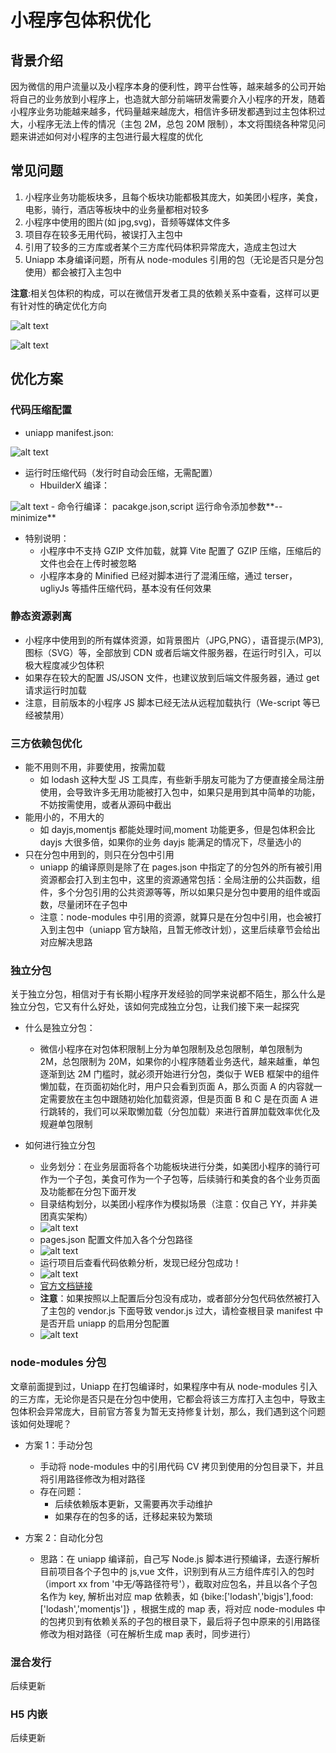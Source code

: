 # 小程序包体积优化

## 背景介绍

因为微信的用户流量以及小程序本身的便利性，跨平台性等，越来越多的公司开始将自己的业务放到小程序上，也造就大部分前端研发需要介入小程序的开发，随着小程序业务功能越来越多，代码量越来越庞大，相信许多研发都遇到过主包体积过大，小程序无法上传的情况（主包 2M，总包 20M 限制），本文将围绕各种常见问题来讲述如何对小程序的主包进行最大程度的优化

## 常见问题

1.  小程序业务功能板块多，且每个板块功能都极其庞大，如美团小程序，美食，电影，骑行，酒店等板块中的业务量都相对较多
2.  小程序中使用的图片(如 jpg,svg)，音频等媒体文件多
3.  项目存在较多无用代码，被误打入主包中
4.  引用了较多的三方库或者某个三方库代码体积异常庞大，造成主包过大
5.  Uniapp 本身编译问题，所有从 node-modules 引用的包（无论是否只是分包使用）都会被打入主包中

**注意**:相关包体积的构成，可以在微信开发者工具的依赖关系中查看，这样可以更有针对性的确定优化方向

![alt text](image1.png)

![alt text](image2.png)

## 优化方案

### 代码压缩配置

- uniapp manifest.json:

![alt text](image3.png)

- 运行时压缩代码（发行时自动会压缩，无需配置）
  - HbuilderX 编译：

![alt text](image4.png)
\- 命令行编译：
pacakge.json,script 运行命令添加参数\*\*--minimize\*\*

- 特别说明：
  - 小程序中不支持 GZIP 文件加载，就算 Vite 配置了 GZIP 压缩，压缩后的文件也会在上传时被忽略
  - 小程序本身的 Minified 已经对脚本进行了混淆压缩，通过 terser，ugliyJs 等插件压缩代码，基本没有任何效果

### 静态资源剥离

- 小程序中使用到的所有媒体资源，如背景图片（JPG,PNG），语音提示(MP3),图标（SVG）等，全部放到 CDN 或者后端文件服务器，在运行时引入，可以极大程度减少包体积
- 如果存在较大的配置 JS/JSON 文件，也建议放到后端文件服务器，通过 get 请求运行时加载
- 注意，目前版本的小程序 JS 脚本已经无法从远程加载执行（We-script 等已经被禁用）

### 三方依赖包优化

- 能不用则不用，非要使用，按需加载
  - 如 lodash 这种大型 JS 工具库，有些新手朋友可能为了方便直接全局注册使用，会导致许多无用功能被打入包中，如果只是用到其中简单的功能，不妨按需使用，或者从源码中截出
- 能用小的，不用大的
  - 如 dayjs,momentjs 都能处理时间,moment 功能更多，但是包体积会比 dayjs 大很多倍，如果你的业务 dayjs 能满足的情况下，尽量选小的
- 只在分包中用到的，则只在分包中引用
  - uniapp 的编译原则是除了在 pages.json 中指定了的分包外的所有被引用资源都会打入到主包中，这里的资源通常包括：全局注册的公共函数，组件，多个分包引用的公共资源等等，所以如果只是分包中要用的组件或函数，尽量闭环在子包中
  - 注意：node-modules 中引用的资源，就算只是在分包中引用，也会被打入到主包中（uniapp 官方缺陷，且暂无修改计划），这里后续章节会给出对应解决思路

### 独立分包

关于独立分包，相信对于有长期小程序开发经验的同学来说都不陌生，那么什么是独立分包，它又有什么好处，该如何完成独立分包，让我们接下来一起探究

- 什么是独立分包：

  - 微信小程序在对包体积限制上分为单包限制及总包限制，单包限制为 2M，总包限制为 20M，如果你的小程序随着业务迭代，越来越重，单包逐渐到达 2M 门槛时，就必须开始进行分包，类似于 WEB 框架中的组件懒加载，在页面初始化时，用户只会看到页面 A，那么页面 A 的内容就一定需要放在主包中跟随初始化加载资源，但是页面 B 和 C 是在页面 A 进行跳转的，我们可以采取懒加载（分包加载）来进行首屏加载效率优化及规避单包限制

- 如何进行独立分包
  - 业务划分：在业务层面将各个功能板块进行分类，如美团小程序的骑行可作为一个子包，美食可作为一个子包等，后续骑行和美食的各个业务页面及功能都在分包下面开发
  - 目录结构划分，以美团小程序作为模拟场景（注意：仅自己 YY，并非美团真实架构）
  - ![alt text](image5.png)
  - pages.json 配置文件加入各个分包路径
  - ![alt text](image6.png)
  - 运行项目后查看代码依赖分析，发现已经分包成功！
  - ![alt text](image7.png)
  - [官方文档链接](https://uniapp.dcloud.net.cn/collocation/manifest.html#%E5%85%B3%E4%BA%8E%E5%88%86%E5%8C%85%E4%BC%98%E5%8C%96%E7%9A%84%E8%AF%B4%E6%98%8E)
  - **注意**：如果按照以上配置后分包没有成功，或者部分分包代码依然被打入了主包的 vendor.js 下面导致 vendor.js 过大，请检查根目录 manifest 中是否开启 uniapp 的启用分包配置
  - ![alt text](image8.png)

### node-modules 分包

文章前面提到过，Uniapp 在打包编译时，如果程序中有从 node-modules 引入的三方库，无论你是否只是在分包中使用，它都会将该三方库打入主包中，导致主包体积会异常庞大，目前官方答复为暂无支持修复计划，那么，我们遇到这个问题该如何处理呢？

- 方案 1：手动分包

  - 手动将 node-modules 中的引用代码 CV 拷贝到使用的分包目录下，并且将引用路径修改为相对路径
  - 存在问题：
    - 后续依赖版本更新，又需要再次手动维护
    - 如果存在的包多的话，迁移起来较为繁琐

- 方案 2：自动化分包
  - 思路：在 uniapp 编译前，自己写 Node.js 脚本进行预编译，去逐行解析目前项目各个子包中的 js,vue 文件，识别到有从三方组件库引入的包时（import xx from '中无/等路径符号'），截取对应包名，并且以各个子包名作为 key, 解析出对应 map 依赖表，如 {bike:\['lodash','bigjs'],food:\['lodash','momentjs']} ，根据生成的 map 表，将对应 node-modules 中的包拷贝到有依赖关系的子包的根目录下，最后将子包中原来的引用路径修改为相对路径（可在解析生成 map 表时，同步进行）

### 混合发行

后续更新

### H5 内嵌

后续更新
